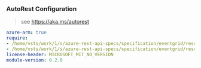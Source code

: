 ### AutoRest Configuration

> see https://aka.ms/autorest

``` yaml
azure-arm: true
require:
- /home/vsts/work/1/s/azure-rest-api-specs/specification/eventgrid/resource-manager/readme.md
- /home/vsts/work/1/s/azure-rest-api-specs/specification/eventgrid/resource-manager/readme.go.md
license-header: MICROSOFT_MIT_NO_VERSION
module-version: 0.2.0
```